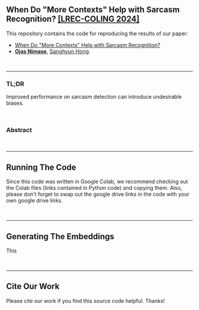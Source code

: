 ## When Do "More Contexts" Help with Sarcasm Recognition? [[LREC-COLING 2024]](https://lrec-coling-2024.org/)

This repository contains the code for reproducing the results of our paper:

- [When Do "More Contexts" Help with Sarcasm Recognition?](https://arxiv.org/abs/2310.19152)
- **[Ojas Nimase](mailto:ojasnimase@gmail.com)**, [Sanghyun Hong](https://sanghyun-hong.com).

&nbsp;

----

### TL;DR

Improved performance on sarcasm detection can introduce undesirable biases.

&nbsp;

### Abstract


&nbsp;

----

## Running The Code

Since this code was written in Google Colab, we recommend checking out the Colab files (links contained in Python code) and copying them. Also, please don't forget to swap out the google drive links in the code with your own google drive links.

&nbsp;

----

## Generating The Embeddings

This 

&nbsp;

----

## Cite Our Work

Please cite our work if you find this source code helpful. Thanks!



&nbsp;
